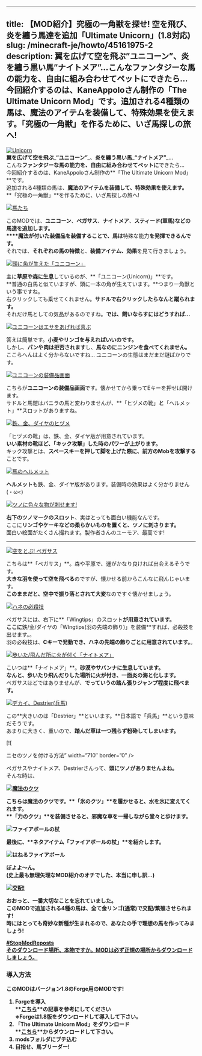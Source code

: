 
---
title: 【MOD紹介】究極の一角獣を探せ! 空を飛び、炎を纏う馬達を追加「Ultimate Unicorn」(1.8対応)
slug: /minecraft-je/howto/45161975-2
description: 翼を広げて空を飛ぶ”ユニコーン”、炎を纏う黒い馬”ナイトメア”…こんなファンタジーな馬の能力を、自由に組み合わせてペットにできたら…今回紹介するのは、KaneAppoloさん制作の「The Ultimate Unicorn Mod」です。追加される4種類の馬は、魔法のアイテムを装備して、特殊効果を使えます。「究極の一角獣」を作るために、いざ馬探しの旅へ!
---

[![Unicorn](https://cdn-ak.f.st-hatena.com/images/fotolife/s/sasigume/20210208/20210208151545.png)](#9/5/951a9b32.png "Unicorn")  
**翼を広げて空を飛ぶ_“ユニコーン”_**、**炎を纏う黒い馬_“ナイトメア”_**…  
こんな**ファンタジーな馬の能力を、自由に組み合わせてペットに**できたら…  
今回紹介するのは、KaneAppoloさん制作の**「The Ultimate Unicorn Mod」**です。  
追加される4種類の馬は、**魔法のアイテムを装備して、特殊効果を使えます。**  
**「究極の一角獣」**を作るために、いざ馬探しの旅へ!

[![馬たち](https://www.napoan.com/wp-content/uploads/imgs/b/b/bba562fb.png)](#b/b/bba562fb.png "馬たち")

このMODでは、**ユニコーン**、**ペガサス**、**ナイトメア**、**スティード(軍馬)**などの馬達を追加します。  
****魔法が付いた装備品**を装備することで、馬は**特殊な能力**を発揮できるんです。**  
それでは、**それぞれの馬の特徴**と、**装備アイテム、効果**を見て行きましょう。

[![頭に角が生えた「ユニコーン」](https://cdn-ak.f.st-hatena.com/images/fotolife/s/sasigume/20210208/20210208133958.png)](#3/d/3db8795c.png "頭に角が生えた「ユニコーン」")

主に**草原や森に生息**しているのが、**「ユニコーン(Unicorn)」**です。  
**普通の白馬と似ていますが、頭に一本の角が生えています。**つまり一角獣という事ですね。  
右クリックしても乗せてくれません。**サドルで右クリックしたらなんと蹴られます。**  
それだけ馬としての気品があるのですね。**では、飼いならすにはどうすれば…**

[![ユニコーンはエサをあげれば喜ぶ](https://cdn-ak.f.st-hatena.com/images/fotolife/s/sasigume/20210208/20210208124902.png)](#0/5/0504af4f.png "ユニコーンはエサをあげれば喜ぶ")

答えは簡単です。**小麦やリンゴを与えればいいのです。**  
しかし、**パンや肉は拒否されます**し、**馬なのにニンジンを食べてくれません。**  
ここらへんはよく分からないですね… ユニコーンの生態はまだまだ謎ばかりです。

[![ユニコーンの装備品画面](https://cdn-ak.f.st-hatena.com/images/fotolife/s/sasigume/20210208/20210208175851.png)](#f/7/f72c69f7.png "ユニコーンの装備品画面")

こちらが**ユニコーンの装備品画面**です。懐かせてから乗ってEキーを押せば開けます。  
サドルと馬鎧はバニラの馬と変わりませんが、**「ヒヅメの靴」**と**「ヘルメット」**スロットがありますね。

[![鉄、金、ダイヤのヒヅメ](https://cdn-ak.f.st-hatena.com/images/fotolife/s/sasigume/20210208/20210208152352.jpg)](#9/d/9ddaa521.jpg "鉄、金、ダイヤのヒヅメ")

「ヒヅメの靴」は、鉄、金、ダイヤ版が用意されています。  
**いい素材の靴ほど、「キック攻撃」した時のパワーが上がります。**  
キック攻撃とは、**スペースキーを押して脚を上げた際に、前方のMobを攻撃する**ことです。

[![馬のヘルメット](https://cdn-ak.f.st-hatena.com/images/fotolife/s/sasigume/20210208/20210208155209.jpg)](#b/8/b82906e8.jpg "馬のヘルメット")

**ヘルメット**も鉄、金、ダイヤ版があります。装備時の効果はよく分かりません(・ω<)

[![ツノに色々な物が刺せます!](https://cdn-ak.f.st-hatena.com/images/fotolife/s/sasigume/20210208/20210208152539.png)](#9/f/9fc2f41d.png "ツノに色々な物が刺せます!")

**右下のツノマークのスロット**、実はとっても面白い機能なんです。  
ここに**リンゴやケーキなどの柔らかいものを置くと、ツノに刺さります。**  
面白い絵面がたくさん撮れます。製作者さんのユーモア、最高です!

---

[![空をとぶ! ペガサス](https://cdn-ak.f.st-hatena.com/images/fotolife/s/sasigume/20210208/20210208151701.png)](#9/6/9698c235.png "空をとぶ! ペガサス")

こちらは**「ペガサス」**。森や平原で、運がかなり良ければ出会えるそうです。  
**大きな羽を使って空を飛べる**のですが、懐かせる前からこんなに飛んじゃいます。  
**このままだと、空中で振り落とされて大変**なのですぐ懐かせましょう。

[![ハネの必殺技](https://cdn-ak.f.st-hatena.com/images/fotolife/s/sasigume/20210208/20210208150342.png)](#8/8/88cb052f.png "ハネの必殺技")

ペガサスには、右下に**「Wingtips」のスロット**が用意されています。  
ここに**鉄/金/ダイヤの「WIngtips(羽の先端の飾り)」を装備**すれば、必殺技を出せます。。  
羽の必殺技は、**Cキーで発動でき、ハネの先端の飾りごとに用意されています。**。

[![歩いた/飛んだ所に火が付く「ナイトメア」](https://cdn-ak.f.st-hatena.com/images/fotolife/s/sasigume/20210208/20210208174611.png)](#e/a/ea3cd9c7.png "歩いた/飛んだ所に火が付く「ナイトメア」")

こいつは**「ナイトメア」**。**砂漠やサバンナに生息しています。**  
**なんと、**歩いたり飛んだりした場所に火が付き、一面炎の海と化します**。**  
ペガサスほどではありませんが、**でっていうの踏ん張りジャンプ程度に飛べます。**

[![デカイ、Destrier(兵馬)](https://cdn-ak.f.st-hatena.com/images/fotolife/s/sasigume/20210208/20210208142850.png)](#6/a/6a828f18.png "デカイ、Destrier(兵馬)")

この**大きいのは「Destrier」**といいます。**日本語で「兵馬」**という意味だそうです。  
あまりに大きく、重いので、**踏んだ草は一つ残らず粉砕してしまいます。**

[![
<p>ニセのツノを付ける方法” width=”710″ border=”0″ /></a></p>
<p>ペガサスやナイトメア、Destrierさんって、<b>頭にツノがありませんよね。</b><br />そんな時は、<b><span style=](https://cdn-ak.f.st-hatena.com/images/fotolife/s/sasigume/20210208/20210208130523.png)「Slotted Horse Helm」を使いましょう。ヘルメットの角付き版です。  
**専用スロットにこれを装備すると、ニセの角が生え、リンゴなどを刺せるようになります。**](#1/3/13c93523.png "ニセのツノを付ける方法")

[](#1/3/13c93523.png "ニセのツノを付ける方法")

[](#1/3/13c93523.png "ニセのツノを付ける方法")[![魔法のクツ](https://cdn-ak.f.st-hatena.com/images/fotolife/s/sasigume/20210208/20210208130536.png)](#1/4/140a196a.png "魔法のクツ")

こちらは魔法のクツです。**「氷のクツ」**を履かせると、**水を氷に変えてくれます。**  
**「力のクツ」**を装備させると、**邪魔な草を一掃**しながら堂々と歩けます。

![ファイアボールの杖](https://cdn-ak.f.st-hatena.com/images/fotolife/s/sasigume/20210208/20210208161740.jpg)

最後に、**ネタアイテム「ファイアボールの杖」**を紹介します。

![はねるファイアボール](https://www.napoan.com/wp-content/uploads/imgs/8/b/8b7b63b6.gif)

ぼよよ～ん。  
(史上最も無理矢理なMOD紹介のオチでした、本当に申し訳…)

[![交配!](https://www.napoan.com/wp-content/uploads/imgs/4/3/4374445c.png)](#4/3/4374445c.png "交配!")

おおっと、一番大切なことを忘れていました。  
このMODで追加される4種の馬は、**全て金リンゴ(通常)で交配/繁殖させられます!**  
時には**とっても奇妙な新種が生まれるので、あなたの手で理想の馬を作ってみましょう!**

[**#StopModReposts**  
そのダウンロード場所、本物ですか。MODは必ず正規の場所からダウンロードしましょう。](https://www.napoan.com/stop-mod-reposts/)

### 導入方法

このMODは**バージョン1.8のForge**用のMODです!

1.  **Forgeを導入**  
    **[こちら](/new-way-to-install-mod/#forge-inst)**の記事を参考にしてください  
    ※Forgeは1.8版をダウンロードして導入して下さい。
2.  **「The Ultimate Unicorn Mod」をダウンロード**  
    **[こちら](http://www.minecraftforum.net/forums/mapping-and-modding/minecraft-mods/2447896-new-contest-win-2-custom-unicorns-wings-horns-and "「The Ultimate Unicorn Mod」のダウンロード")**からダウンロードして下さい。
3.  **modsフォルダにブチ込む** 
4.  **目指せ、馬ブリーダー!**
